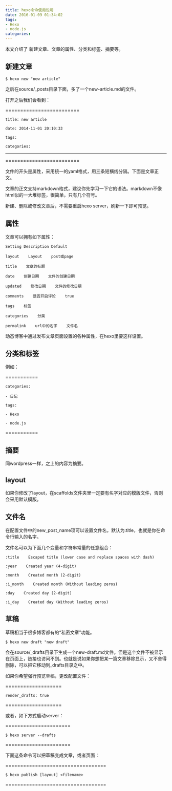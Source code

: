 ```yaml
---
title: hexo命令使用说明
date: 2016-01-09 01:34:02
tags:
- Hexo 
- node.js
categories:
---
```


本文介绍了 新建文章、文章的属性、分类和标签、摘要等。

## 新建文章

```
$ hexo new "new article"
```

之后在source/_posts目录下面，多了一个new-article.md的文件。

打开之后我们会看到：

=========================

	title: new article 

	date: 2014-11-01 20:10:33 

	tags: 

	categories:

---

=========================

文件的开头是属性，采用统一的yaml格式，用三条短横线分隔。下面是文章正文。

文章的正文支持markdown格式，建议你先学习一下它的语法。markdown不像html似的一大堆标签，很简单，只有几个符号。

新建、删除或修改文章后，不需要重启hexo server，刷新一下即可预览。

## 属性

文章可以拥有如下属性：


	Setting Description Default

	layout    Layout    post或page    

	title    文章的标题    

	date    创建日期    文件的创建日期    

	updated    修改日期    文件的修改日期    

	comments    是否开启评论    true    

	tags    标签    

	categories    分类    

	permalink    url中的名字    文件名    


动态博客中通过发布文章页面设置的各种属性，在hexo里要这样设置。

## 分类和标签

例如：

===========

	categories: 

	- 日记 

	tags: 

	- Hexo 

	- node.js

===========

## 摘要

同wordpress一样，<!--more-->之上的内容为摘要。

## layout

如果你修改了layout，在scaffolds文件夹里一定要有名字对应的模版文件，否则会采用默认模版。

## 文件名

在配置文件中的new_post_name项可以设置文件名，默认为:title，也就是你在命令行输入的名字。

文件名可以为下面几个变量和字符串常量的任意组合：


	:title    Escaped title (lower case and replace spaces with dash)    

	:year    Created year (4-digit)    

	:month    Created month (2-digit)    

	:i_month    Created month (Without leading zeros)    

	:day    Created day (2-digit)    

	:i_day    Created day (Without leading zeros)    


## 草稿

草稿相当于很多博客都有的“私密文章”功能。

```
$ hexo new draft "new draft"
```

会在source/_drafts目录下生成一个new-draft.md文件。但是这个文件不被显示在页面上，链接也访问不到。也就是说如果你想把某一篇文章移除显示，又不舍得删除，可以把它移动到_drafts目录之中。

如果你希望强行预览草稿，更改配置文件：

===================

```
render_drafts: true
```

===================

或者，如下方式启动server：

======================

```
$ hexo server --drafts
```

======================

下面这条命令可以把草稿变成文章，或者页面：

==================================

```
$ hexo publish [layout] <filename>
```

==================================